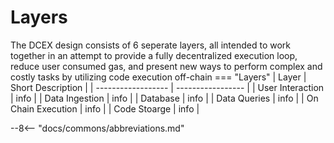 # Layers

The DCEX design consists of 6 seperate layers, all intended to work together in an attempt to provide a fully decentralized execution loop, reduce user consumed gas, and present new ways to perform complex and costly tasks by utilizing code execution off-chain
=== "Layers"
    | Layer              | Short Description |
    | ------------------ | ----------------- |
    | User Interaction   | info |
    | Data Ingestion     | info |
    | Database           | info |
    | Data Queries       | info |
    | On Chain Execution | info |
    | Code Stoarge       | info |

--8<-- "docs/commons/abbreviations.md"